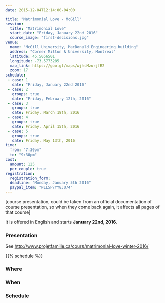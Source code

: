 ```yaml
---
date: 2015-12-04T12:14:00-04:00

title: "Matrimonial Love - McGill"
session:
  title: "Matrimonial Love"
  start_date: "Friday, January 22nd 2016"
  course_image: "first-decisions.jpg"
venue:
  name: "McGill University, MacDonald Engineering building"
  address: "Corner Milton & University, Montreal"
  latitude: 45.5056501
  longitude: -73.5773285
  map_link: https://goo.gl/maps/wjhcMzurjfR2
  zoom: 17
schedule:
 - case: 1
   date: "Friday, January 22nd 2016"
 - case: 2
   groups: true
   date: "Friday, February 12th, 2016"
 - case: 3
   groups: true
   date: Friday, March 18th, 2016
 - case: 4
   groups: true
   date: Friday, April 15th, 2016
 - case: 5
   groups: true
   date: Friday, May 13th, 2016
time:
  from: "7:30pm"
  to: "9:30pm"
cost:
  amount: 125
  per_couple: true
registration:
  registration_form:
  deadline: "Monday, January 5th 2016"
  paypal_item: "NLL5P7YY8JU74"
---
```


[course presentation, could be taken from an official documentation of course
 presentation, so when they come back again, it affects all pages of that
 course]

It is offered in English and starts **January 22nd, 2016**.

<!--more-->

### Presentation

See http://www.projetfamille.ca/cours/matrimonial-love-winter-2016/

{{% schedule %}}


### Where


### When


### Schedule
